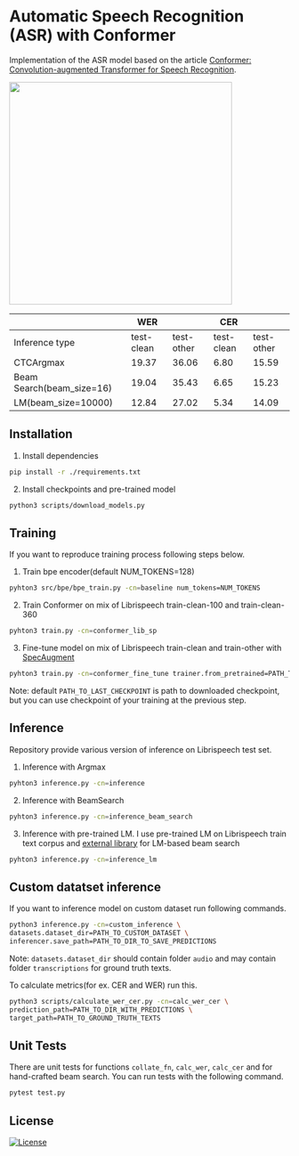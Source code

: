 # Automatic Speech Recognition (ASR) with Conformer

Implementation of the ASR model based on the article [Conformer: Convolution-augmented Transformer for Speech Recognition](https://arxiv.org/pdf/2005.08100).

<img src="https://user-images.githubusercontent.com/1694368/101230439-4699f080-36e0-11eb-839f-5d70d21f1310.png" width="400"/>

||WER||CER||
|-|-|-|-|-|
|Inference type|test-clean|test-other|test-clean|test-other|
|CTCArgmax|19.37|36.06|6.80|15.59|
|Beam Search(beam_size=16)|19.04|35.43|6.65|15.23|
|LM(beam_size=10000)|12.84|27.02|5.34|14.09|

## Installation

1. Install dependencies

```bash
pip install -r ./requirements.txt
```

2. Install checkpoints and pre-trained model

```bash
python3 scripts/download_models.py
```

## Training

If you want to reproduce training process following steps below.

1. Train bpe encoder(default NUM_TOKENS=128)

```bash
pyhton3 src/bpe/bpe_train.py -cn=baseline num_tokens=NUM_TOKENS
```

2. Train Conformer on mix of Librispeech train-clean-100 and train-clean-360

```bash
pyhton3 train.py -cn=conformer_lib_sp
```

3. Fine-tune model on mix of Librispeech train-clean and train-other with [SpecAugment](https://arxiv.org/pdf/1904.08779)

```bash
pyhton3 train.py -cn=conformer_fine_tune trainer.from_pretrained=PATH_TO_LAST_CHECKPOINT
```

Note: default `PATH_TO_LAST_CHECKPOINT` is path to downloaded checkpoint, but you can use checkpoint of your training at the previous step.

## Inference

Repository provide various version of inference on Librispeech test set.

1. Inference with Argmax

```bash
pyhton3 inference.py -cn=inference
```

2. Inference with BeamSearch

```bash
pyhton3 inference.py -cn=inference_beam_search
```

3. Inference with pre-trained LM. I use pre-trained LM on Librispeech train text corpus and [external library](https://github.com/kensho-technologies/pyctcdecode) for LM-based beam search

```bash
pyhton3 inference.py -cn=inference_lm
```

## Custom datatset inference

If you want to inference model on custom dataset run following commands.

```bash
python3 inference.py -cn=custom_inference \
datasets.dataset_dir=PATH_TO_CUSTOM_DATASET \
inferencer.save_path=PATH_TO_DIR_TO_SAVE_PREDICTIONS
```

Note: `datasets.dataset_dir` should contain folder `audio` and may contain folder `transcriptions` for ground truth texts.

To calculate metrics(for ex. CER and WER) run this.

```bash
python3 scripts/calculate_wer_cer.py -cn=calc_wer_cer \
prediction_path=PATH_TO_DIR_WITH_PREDICTIONS \
target_path=PATH_TO_GROUND_TRUTH_TEXTS
```

## Unit Tests

There are unit tests for functions `collate_fn`, `calc_wer`, `calc_cer` and for hand-crafted
beam search. You can run tests with the following command.

```bash
pytest test.py
```

## License

[![License](https://img.shields.io/badge/license-MIT-blue.svg)](/LICENSE)
